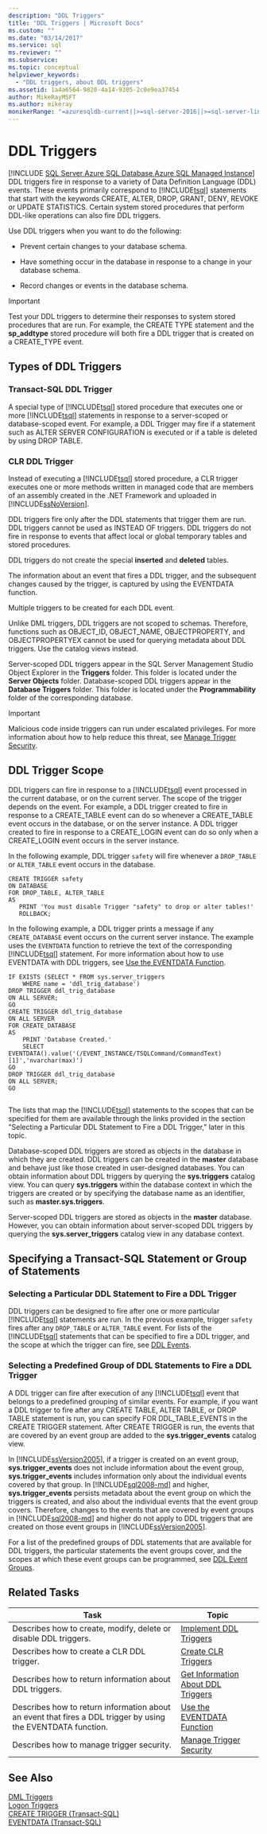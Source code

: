 ```yaml
---
description: "DDL Triggers"
title: "DDL Triggers | Microsoft Docs"
ms.custom: ""
ms.date: "03/14/2017"
ms.service: sql
ms.reviewer: ""
ms.subservice:
ms.topic: conceptual
helpviewer_keywords: 
  - "DDL triggers, about DDL triggers"
ms.assetid: 1a4a6564-9820-4a14-9305-2c0e9ea37454
author: MikeRayMSFT
ms.author: mikeray
monikerRange: "=azuresqldb-current||>=sql-server-2016||>=sql-server-linux-2017||=azuresqldb-mi-current"
---
```

# DDL Triggers
[!INCLUDE [SQL Server Azure SQL Database Azure SQL Managed Instance](../../includes/applies-to-version/sql-asdb-asdbmi.md)]
  DDL triggers fire in response to a variety of Data Definition Language (DDL) events. These events primarily correspond to [!INCLUDE[tsql](../../includes/tsql-md.md)] statements that start with the keywords CREATE, ALTER, DROP, GRANT, DENY, REVOKE or UPDATE STATISTICS. Certain system stored procedures that perform DDL-like operations can also fire DDL triggers.  
  
 Use DDL triggers when you want to do the following:  
  
-   Prevent certain changes to your database schema.  
  
-   Have something occur in the database in response to a change in your database schema.  
  
-   Record changes or events in the database schema.  
  
> [!IMPORTANT]  
>  Test your DDL triggers to determine their responses to system stored procedures that are run. For example, the CREATE TYPE statement and the **sp_addtype** stored procedure will both fire a DDL trigger that is created on a CREATE_TYPE event.  
  
## Types of DDL Triggers  
 ### Transact-SQL DDL Trigger  
 A special type of [!INCLUDE[tsql](../../includes/tsql-md.md)] stored procedure that executes one or more [!INCLUDE[tsql](../../includes/tsql-md.md)] statements in response to a server-scoped or database-scoped event. For example, a DDL Trigger may fire if a statement such as ALTER SERVER CONFIGURATION is executed or if a table is deleted by using DROP TABLE.  
  
 ### CLR DDL Trigger  
 Instead of executing a [!INCLUDE[tsql](../../includes/tsql-md.md)] stored procedure, a CLR trigger executes one or more methods written in managed code that are members of an assembly created in the .NET Framework and uploaded in [!INCLUDE[ssNoVersion](../../includes/ssnoversion-md.md)].  
  
 DDL triggers fire only after the DDL statements that trigger them are run. DDL triggers cannot be used as INSTEAD OF triggers. DDL triggers do not fire in response to events that affect local or global temporary tables and stored procedures.  
  
 DDL triggers do not create the special **inserted** and **deleted** tables.  
  
 The information about an event that fires a DDL trigger, and the subsequent changes caused by the trigger, is captured by using the EVENTDATA function.  
  
 Multiple triggers to be created for each DDL event.  
  
 Unlike DML triggers, DDL triggers are not scoped to schemas. Therefore, functions such as OBJECT_ID, OBJECT_NAME, OBJECTPROPERTY, and OBJECTPROPERTYEX cannot be used for querying metadata about DDL triggers. Use the catalog views instead.  
  
 Server-scoped DDL triggers appear in the SQL Server Management Studio Object Explorer in the **Triggers** folder. This folder is located under the **Server Objects** folder. Database-scoped DDL triggers appear in the **Database Triggers** folder. This folder is located under the **Programmability** folder of the corresponding database.  
  
> [!IMPORTANT]  
>  Malicious code inside triggers can run under escalated privileges. For more information about how to help reduce this threat, see [Manage Trigger Security](../../relational-databases/triggers/manage-trigger-security.md).  
  
## DDL Trigger Scope  
 DDL triggers can fire in response to a [!INCLUDE[tsql](../../includes/tsql-md.md)] event processed in the current database, or on the current server. The scope of the trigger depends on the event. For example, a DDL trigger created to fire in response to a CREATE_TABLE event can do so whenever a CREATE_TABLE event occurs in the database, or on the server instance. A DDL trigger created to fire in response to a CREATE_LOGIN event can do so only when a CREATE_LOGIN event occurs in the server instance.  
  
 In the following example, DDL trigger `safety` will fire whenever a `DROP_TABLE` or `ALTER_TABLE` event occurs in the database.  
  
```  
CREATE TRIGGER safety   
ON DATABASE   
FOR DROP_TABLE, ALTER_TABLE   
AS   
   PRINT 'You must disable Trigger "safety" to drop or alter tables!'   
   ROLLBACK;  
```  
  
 In the following example, a DDL trigger prints a message if any `CREATE_DATABASE` event occurs on the current server instance. The example uses the `EVENTDATA` function to retrieve the text of the corresponding [!INCLUDE[tsql](../../includes/tsql-md.md)] statement. For more information about how to use EVENTDATA with DDL triggers, see [Use the EVENTDATA Function](../../relational-databases/triggers/use-the-eventdata-function.md).  
  
```  
IF EXISTS (SELECT * FROM sys.server_triggers  
    WHERE name = 'ddl_trig_database')  
DROP TRIGGER ddl_trig_database  
ON ALL SERVER;  
GO  
CREATE TRIGGER ddl_trig_database   
ON ALL SERVER   
FOR CREATE_DATABASE   
AS   
    PRINT 'Database Created.'  
    SELECT EVENTDATA().value('(/EVENT_INSTANCE/TSQLCommand/CommandText)[1]','nvarchar(max)')  
GO  
DROP TRIGGER ddl_trig_database  
ON ALL SERVER;  
GO  
  
```  
  
 The lists that map the [!INCLUDE[tsql](../../includes/tsql-md.md)] statements to the scopes that can be specified for them are available through the links provided in the section "Selecting a Particular DDL Statement to Fire a DDL Trigger," later in this topic.  
  
 Database-scoped DDL triggers are stored as objects in the database in which they are created. DDL triggers can be created in the **master** database and behave just like those created in user-designed databases. You can obtain information about DDL triggers by querying the **sys.triggers** catalog view. You can query **sys.triggers** within the database context in which the triggers are created or by specifying the database name as an identifier, such as **master.sys.triggers**.  
  
 Server-scoped DDL triggers are stored as objects in the **master** database. However, you can obtain information about server-scoped DDL triggers by querying the **sys.server_triggers** catalog view in any database context.  
  
## Specifying a Transact-SQL Statement or Group of Statements  
  
### Selecting a Particular DDL Statement to Fire a DDL Trigger  
 DDL triggers can be designed to fire after one or more particular [!INCLUDE[tsql](../../includes/tsql-md.md)] statements are run. In the previous example, trigger `safety` fires after any `DROP_TABLE` or `ALTER_TABLE` event. For lists of the [!INCLUDE[tsql](../../includes/tsql-md.md)] statements that can be specified to fire a DDL trigger, and the scope at which the trigger can fire, see [DDL Events](../../relational-databases/triggers/ddl-events.md).  
  
### Selecting a Predefined Group of DDL Statements to Fire a DDL Trigger  
 A DDL trigger can fire after execution of any [!INCLUDE[tsql](../../includes/tsql-md.md)] event that belongs to a predefined grouping of similar events. For example, if you want a DDL trigger to fire after any CREATE TABLE, ALTER TABLE, or DROP TABLE statement is run, you can specify FOR DDL_TABLE_EVENTS in the CREATE TRIGGER statement. After CREATE TRIGGER is run, the events that are covered by an event group are added to the **sys.trigger_events** catalog view.  
  
 In [!INCLUDE[ssVersion2005](../../includes/ssversion2005-md.md)], if a trigger is created on an event group, **sys.trigger_events** does not include information about the event group, **sys.trigger_events** includes information only about the individual events covered by that group. In [!INCLUDE[sql2008-md](../../includes/sql2008-md.md)] and higher, **sys.trigger_events** persists metadata about the event group on which the triggers is created, and also about the individual events that the event group covers. Therefore, changes to the events that are covered by event groups in [!INCLUDE[sql2008-md](../../includes/sql2008-md.md)] and higher do not apply to DDL triggers that are created on those event groups in [!INCLUDE[ssVersion2005](../../includes/ssversion2005-md.md)].  
  
 For a list of the predefined groups of DDL statements that are available for DDL triggers, the particular statements the event groups cover, and the scopes at which these event groups can be programmed, see [DDL Event Groups](../../relational-databases/triggers/ddl-event-groups.md).  
  
## Related Tasks  
  
|Task|Topic|  
|----------|-----------|  
|Describes how to create, modify, delete or disable DDL triggers.|[Implement DDL Triggers](../../relational-databases/triggers/implement-ddl-triggers.md)|  
|Describes how to create a CLR DDL trigger.|[Create CLR Triggers](../../relational-databases/triggers/create-clr-triggers.md)|  
|Describes how to return information about DDL triggers.|[Get Information About DDL Triggers](../../relational-databases/triggers/get-information-about-ddl-triggers.md)|  
|Describes how to return information about an event that fires a DDL trigger by using the EVENTDATA function.|[Use the EVENTDATA Function](../../relational-databases/triggers/use-the-eventdata-function.md)|  
|Describes how to manage trigger security.|[Manage Trigger Security](../../relational-databases/triggers/manage-trigger-security.md)|  
  
## See Also  
 [DML Triggers](../../relational-databases/triggers/dml-triggers.md)   
 [Logon Triggers](../../relational-databases/triggers/logon-triggers.md)   
 [CREATE TRIGGER &#40;Transact-SQL&#41;](../../t-sql/statements/create-trigger-transact-sql.md)  
 [EVENTDATA &#40;Transact-SQL&#41;](../../t-sql/functions/eventdata-transact-sql.md)  
  
